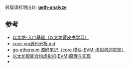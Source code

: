 转载请标明出处: **[geth-analyze](https://github.com/learnerLj/geth-analyze)**















## 参考

- [以太坊-入门基础（以太坊黄皮书学习）](https://blog.csdn.net/inthat/article/details/109741079)
- [core-vm源码分析.md](https://github.com/ZtesoftCS/go-ethereum-code-analysis/blob/master/core-vm%E6%BA%90%E7%A0%81%E5%88%86%E6%9E%90.md)
- [go-ethereum 源码笔记（core 模块-EVM-虚拟机的实现）](https://knarfeh.com/2018/03/10/go-ethereum%20%E6%BA%90%E7%A0%81%E7%AC%94%E8%AE%B0%EF%BC%88core%20%E6%A8%A1%E5%9D%97-EVM-%E8%99%9A%E6%8B%9F%E6%9C%BA%E7%9A%84%E5%AE%9E%E7%8E%B0%EF%BC%89/)
- [以太坊智能合约虚拟机(EVM)原理与实现](https://www.cnblogs.com/helloworld2018/p/8998926.html)
- 